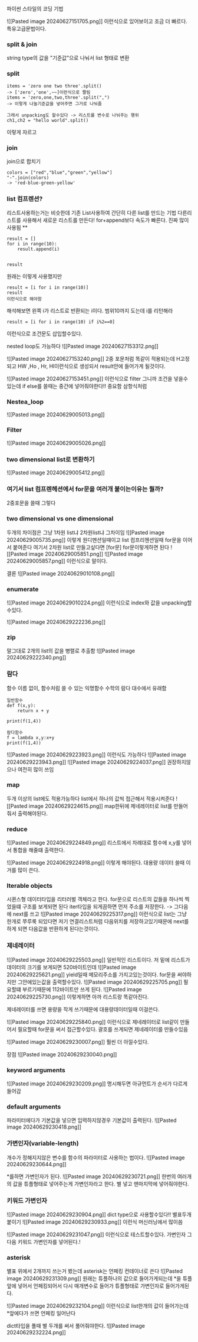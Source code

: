 파이썬 스타일의 코딩 기법

![[Pasted image 20240627151705.png]]
이런식으로 있어보이고 조금 더 빠르다.
특유고급문법이다.


### split & join
string type의 값을 "기준값"으로 나눠서 list 형태로 변환
### split
```
items = 'zero one two three'.split()
-> ['zero','one',~~]이런식으로 짤림
items = 'zero,one,two,three'.split(",")
-> 이렇게 나눌기준값을 넣어주면 그거로 나눠줌

그래서 unpacking도 할수있다 -> 리스트를 변수로 나눠주는 행위
ch1,ch2 = "hello world".split()

```
이렇게 자르고
### join
join으로 합치기
```
colors = ["red","blue","green","yellow"]
"-".join(colors)
-> 'red-blue-green-yellow'
```



### list 컴프렌션?
리스트사용하는거는 비슷한데
기존 List사용하여 간단히 다른 list를 만드는 기법
다른리스트를 사용해서 새로운 리스트를 만든다!
for+append보다 속도가 빠른다.
진짜 많이 사용됨 **
```
result = []
for i in range(10):
	result.append(i)


result
```
원래는 이렇게 사용했지만
```
result = [i for i in range(10)]
result 
이런식으로 해야함

```
해석해보면 왼쪽 i가 리스트로 반환되는 i이다. 범위10까지 도는데 i를 리턴해라
```
result = [i for i in range(10) if i%2==0]
```
이런식으로 조건문도 삽입할수있다.

nested loop도 가능하다 
![[Pasted image 20240627153312.png]]

![[Pasted image 20240627153240.png]]
2중 포문처럼 똑같이 적용되는데 H고정 되고 HW ,Ho , Hr, Hl이런식으로 생성되서 result안에 들어가게 될것이다.

![[Pasted image 20240627153451.png]]
이런식으로 filter 그니까 조건을 넣을수있는데 
if else를 쓸때는 중간에 넣어줘야한다!! 중요함 삼항식처럼

### Nestea_loop
![[Pasted image 20240629005013.png]]
### Filter
![[Pasted image 20240629005026.png]]

### two dimensional list로 변환하기
![[Pasted image 20240629005412.png]]
### 여기서 list 컴프렌헤션에서 for문을 여러개 붙이는이유는 뭘까?
2중포문을 쓸때 그렇다


### two dimensional vs one dimensional
두개의 차이점은 그냥 1차원 list냐 2차원list냐 그차이임
![[Pasted image 20240629005735.png]]
이렇게 원디멘션일때이고 list 컴프리헨션일때 for문을 이어서 붙여준다
여기서 2차원 list로 만들고싶다면 \[for문] for문이렇게하면 된다
![[Pasted image 20240629005851.png]]
![[Pasted image 20240629005857.png]]
이런식으로 말이다.

결론
![[Pasted image 20240629010108.png]]

### enumerate 
![[Pasted image 20240629010224.png]]
이런식으로 index와 값을 unpacking할수있다.

![[Pasted image 20240629222236.png]]

### zip 
말그대로 2개의 list의 값을 병렬로 추출함
![[Pasted image 20240629222340.png]]


### 람다 
함수 이름 없이, 함수처럼 쓸  수 있는 익명함수
수학의 람다 대수에서 유래함

```
일반함수
def f(x,y):
	return x + y

print(f(1,4))

람다함수
f = lambda x,y:x+y
print(f(1,4))
```

![[Pasted image 20240629223923.png]]
이런식도 가능하다
![[Pasted image 20240629223943.png]]
![[Pasted image 20240629224037.png]]
권장하지않으나 여전히 많이 쓰임

### map
두개 이상의 list에도 적용가능하다
list에서 하나의 값씩 접근해서 적용시켜준다
![[Pasted image 20240629224615.png]]
map한뒤에 제네레이터로 list를 만들어줘서 출력해야된다.


### reduce
![[Pasted image 20240629224849.png]]
리스트에서 차례대로 함수에 x,y를 넣어서 통합을 해줄떄 출력한다.

![[Pasted image 20240629224918.png]]
이렇게 해야된다.
대용량 데이터 쓸때 이거를 많이 쓴다.

### lterable objects
시퀸스형 데이터타입을 리터러벌 객체라고 한다. 
for문으로 리스트의 값들을 하나씩 찍었을떄
구조를 보게되면 된다
iter타입을 되게끔하면 먼저 주소를 저장한다. -> 그다음에 next를 쓰고 
![[Pasted image 20240629225317.png]]
이런식으로 list는 그냥 한개로 쭈루룩 되있다면
저기 연결리스트처럼 다음위치를 저장하고있기때문에 next를 하게 되면 다음값을 반환하게 된다는것이다.


### 제네레이터
![[Pasted image 20240629225503.png]]
일반적인 리스트이다.
저 밑에 리스트가 데이터의 크기를 보게되면 520바이트인데
![[Pasted image 20240629225621.png]]
yield일때 메모리주소를 가지고있는것이다.
for문을 써야하지만 그안에있는값을 출력할수있다.
![[Pasted image 20240629225705.png]]
필요할떄 부르기때문에 112바이트만 쓰게 된다.
![[Pasted image 20240629225730.png]]
이렇게하면 아까 리스트랑 똑같아진다.

제네레이터를 쓰면 용량을 작게 쓰기때문에 대용량데이터일때 이걸쓴다.

![[Pasted image 20240629225840.png]]
이런식으로 제네레이터로 list같이 만들어서 필요할때 for문을 써서 접근할수있다.
괄호를 쓰게되면 제네레이터를 만들수있음

![[Pasted image 20240629230007.png]]
훨씬 더 아낄수있다.

장점
![[Pasted image 20240629230040.png]]


### keyword arguments
![[Pasted image 20240629230209.png]]
명시해두면 아규먼트가 순서가 다르게 들어감
### default arguments
파라미터에다가 기본값을 넣으면 입력하지않경우 기본값이 출력된다.
![[Pasted image 20240629230418.png]]


### 가변인자(variable-length)
개수가 정해지지않은 변수를 함수의 파라미터로 사용하는 법이다.
![[Pasted image 20240629230644.png]]

\*를하면 가변인자가 된다.
![[Pasted image 20240629230721.png]]
한번의 여러개의 값을 튜플형태로 넣어주는게 가변인자라고 한다. 별 넣고 맨마지막에 넣어줘야한다.

### 키워드 가변인자
![[Pasted image 20240629230904.png]]
dict type으로 사용할수있다!!
별표두개 붙이기
![[Pasted image 20240629230933.png]]
이런식
머신러닝에서 많이씀


![[Pasted image 20240629231047.png]]
이런식으로 테스트할수있다.
가변인자 그다음 키워드 가변인자를 넣어된다.!



### asterisk
별표 위에서 2개까지 쓰는거 봤는데 asterisk는 언페킹 컨테이너로 쓴다
![[Pasted image 20240629231309.png]]
원래는 튜플하나의 값으로 들어가게되는데 \*을 튜플앞에 넣어서
언페킹되어서 다시 매개변수로 들어가 튜플형태로 가변인자로 들어가게된다.


![[Pasted image 20240629232104.png]]
이런식으로 list한개의 값이 들어가는데
\*앞에다가 쓰면 언페킹 일어난다

dict타입을 풀때 별 두개를 써서 풀어줘야한다.
![[Pasted image 20240629232224.png]]
